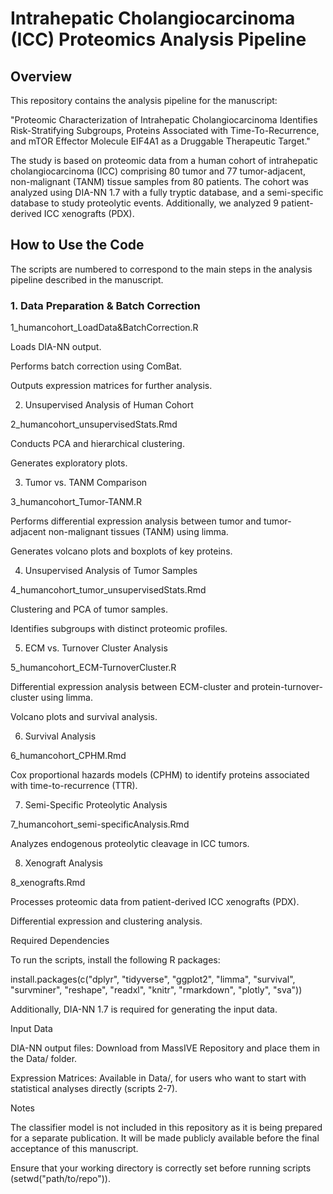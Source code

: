 # Intrahepatic Cholangiocarcinoma (ICC) Proteomics Analysis Pipeline

## Overview

This repository contains the analysis pipeline for the manuscript:

"Proteomic Characterization of Intrahepatic Cholangiocarcinoma Identifies Risk-Stratifying Subgroups, Proteins Associated with Time-To-Recurrence, and mTOR Effector Molecule EIF4A1 as a Druggable Therapeutic Target."

The study is based on proteomic data from a human cohort of intrahepatic cholangiocarcinoma (ICC) comprising 80 tumor and 77 tumor-adjacent, non-malignant (TANM) tissue samples from 80 patients. The cohort was analyzed using DIA-NN 1.7 with a fully tryptic database, and a semi-specific database to study proteolytic events. Additionally, we analyzed 9 patient-derived ICC xenografts (PDX).

## How to Use the Code

The scripts are numbered to correspond to the main steps in the analysis pipeline described in the manuscript.

### 1. Data Preparation & Batch Correction

1_humancohort_LoadData&BatchCorrection.R

Loads DIA-NN output.

Performs batch correction using ComBat.

Outputs expression matrices for further analysis.

2. Unsupervised Analysis of Human Cohort

2_humancohort_unsupervisedStats.Rmd

Conducts PCA and hierarchical clustering.

Generates exploratory plots.

3. Tumor vs. TANM Comparison

3_humancohort_Tumor-TANM.R

Performs differential expression analysis between tumor and tumor-adjacent non-malignant tissues (TANM) using limma.

Generates volcano plots and boxplots of key proteins.

4. Unsupervised Analysis of Tumor Samples

4_humancohort_tumor_unsupervisedStats.Rmd

Clustering and PCA of tumor samples.

Identifies subgroups with distinct proteomic profiles.

5. ECM vs. Turnover Cluster Analysis

5_humancohort_ECM-TurnoverCluster.R

Differential expression analysis between ECM-cluster and protein-turnover-cluster using limma.

Volcano plots and survival analysis.

6. Survival Analysis

6_humancohort_CPHM.Rmd

Cox proportional hazards models (CPHM) to identify proteins associated with time-to-recurrence (TTR).

7. Semi-Specific Proteolytic Analysis

7_humancohort_semi-specificAnalysis.Rmd

Analyzes endogenous proteolytic cleavage in ICC tumors.

8. Xenograft Analysis

8_xenografts.Rmd

Processes proteomic data from patient-derived ICC xenografts (PDX).

Differential expression and clustering analysis.

Required Dependencies

To run the scripts, install the following R packages:

install.packages(c("dplyr", "tidyverse", "ggplot2", "limma", "survival", "survminer", "reshape", "readxl", "knitr", "rmarkdown", "plotly", "sva"))

Additionally, DIA-NN 1.7 is required for generating the input data.

Input Data

DIA-NN output files: Download from MassIVE Repository and place them in the Data/ folder.

Expression Matrices: Available in Data/, for users who want to start with statistical analyses directly (scripts 2-7).

Notes

The classifier model is not included in this repository as it is being prepared for a separate publication. It will be made publicly available before the final acceptance of this manuscript.

Ensure that your working directory is correctly set before running scripts (setwd("path/to/repo")).
